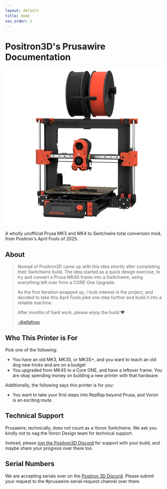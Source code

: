 ```yaml
---
layout: default
title: Home
nav_order: 1
---
```


# Positron3D's Prusawire Documentation

![](images/prusawire_2025b1_render.png)

A wholly unofficial Prusa MK3 and MK4 to Switchwire total conversion mod, from Positron's April Fools of 2025.


## About

> Nomad of Positron3D came up with this idea shortly after completing their Switchwire build. The idea started as a quick design exercise, to try and convert a Prusa MK4S frame into a Switchwire, using everything left over from a CORE One Upgrade.
>
> As the first iteration wrapped up, I took interest in the project, and decided to take this April Fools joke one step further and build it into a reliable machine.
>
> After months of hard work, please enjoy the build ❤
> 
> [-@ellafoxo](https://www.printables.com/@ellafoxo)

## Who This Printer is For

Pick one of the following:

 - You have an old MK3, MK3S, or MK3S+, and you want to teach an old dog new tricks and are on a budget
 - You upgraded from MK4S to a Core ONE, and have a leftover frame. You are okay spending money on building a new printer with that hardware.

Additionally, the following says this printer is for you: 

 - You want to take your first steps into RepRap beyond Prusa, and Voron is an exciting route.


 ## Technical Support

Prusawire, technically, does not count as a Voron Switchwire. We ask you kindly not to nag the Voron Design team for technical support.

Instead, please [join the Positron3D Discord](https://discord.com/invite/positron) for support with your build, and maybe share your progress over there too.


## Serial Numbers

We are accepting serials over on the [Positron 3D Discord](https://discord.com/invite/positron). Please submit your request to the #prusawire-serial-request channel over there. 
